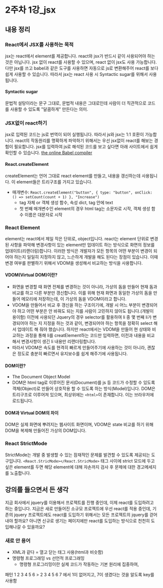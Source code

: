 # 2주차 1강_jsx

## 내용 정리

### React에서 JSX를 사용하는 목적

jsx는 react에서 element를 제공합니다. react와 jsx가 반드시 같이 사용되어야 하는 것은 아닙니다. jsx 없이 react를 사용할 수 있으며, react 없이 jsx도 사용 가능합니다. 다만 jsx를 쓰고 babel과 같은 도구를 사용하면 자동으로 js로 변환해주어 react를 보다 쉽게 사용할 수 있습니다. 따라서 jsx는 react 사용 시 Syntactic sugar를 위해서 사용됩니다.

#### Syntactic sugar

문법적 설탕이라는 문구 그대로, 문법적 내용은 그대로인데 사람이 더 직관적으로 코드를 사용할 수 있도록 "달콤하게" 만든다는 의미.

### JSX없이 react하기

jsx로 입력된 코드는 js로 번역이 되어 실행됩니다. 따라서 js와 jsx는 1:1 호환이 가능합니다. react의 작동원리를 명확하게 파악하기 위해서는 우선 jsx없이 react를 해보는 경험이 필요합니다. jsx를 입력하여 js로 해석된 코드를 보고 싶다면 아래 사이트에서 쉽게 확인할 수 있습니다.
[the online Babel compiler](https://babeljs.io/repl/#?presets=react&code_lz=GYVwdgxgLglg9mABACwKYBt1wBQEpEDeAUIogE6pQhlIA8AJjAG4B8AEhlogO5xnr0AhLQD0jVgG4iAXyJA)

#### React.createElement

createElement는 언어 그대로 react element를 만들고, 내용을 갱신하는데 사용됩니다. 이 element들은 트리구조를 가지고 있습니다.

- 매개변수: `React.createElement("button", { type: "button", onClick: () => setCount(count + 1) }, "Increase")`
  - tag 자체 or 객체 생성 함수, 속성 dict, tag 안에 text
  - 첫 번째 매개변수인 element의 경우 html tag는 소문자로 시작, 객체 생성 함수 이름은 대문자로 시작

### React Element

element는 react에서 제일 작은 단위로, object입니다. react는 element 단위로 변경된 사항을 파악해 변경사항이 있는 element만 업데이트 하는 방식으로 화면의 정보를 업데이트(리랜더링)합니다. 이러한 방식은 개발자가 모든 항목의 어떤 부분이 변경이 되어야 하는지 일일히 지정하지 않고, 느슨하게 개발을 해도 된다는 장점이 있습니다. 이때 변경 여부를 판별하기 위해서 VDOM을 생성해서 비교하는 방식을 사용합니다.

#### VDOM(Virtual DOM)이란?

- 화면을 변경할 때 화면 전체를 변경하는 것이 아니라, 가상의 돔을 만들어 현재 돔과 비교를 하고 다른 부분만 갱신합니다. 이를 위해 현재 화면과 동일한 가상의 돔을 만들어 메모리에 저장하는데, 이 가상의 돔을 VDOM이라고 합니다.
- VDOM을 만들어서 비교 후 갱신을 하는 구조이기에, 개발 시 어느 부분이 변경되어야 하고 어떤 부분은 안 바꿔도 되는 지를 사람이 고민하지 않아도 됩니다.(개발이 용이함) 이전에 사용되던 Jquery의 경우 selector를 활용하여 li 중 몇 번째 li가 변경되어야 하는 지 지정을 하는 것과 같이, 변경되어야 하는 항목을 정확히 select 해서 업데이트 해 줘야 했습니다. 하지만 react에서는 VDOM을 만들어 현 상태와 비교하는 과정을 통해 li를 creatElement하는 코드만 입력하면, 이전과 내용을 비교해서 변경사항이 생긴 li 내용만 리랜더링합니다.
- 따라서 VDOM은 속도를 현격히 빠르게 만들어주기에 사용하는 것이 아니라, 괜찮은 정도로 충분히 빠르면서 유지보수를 쉽게 해주기에 사용됩니다.

#### DOM이란?

- The Document Object Model
- DOM은 html tag로 이루어진 문서(Document)를 js 등 코드가 수정할 수 있도록 객체(Object)로 만들어 상호작용 할 수 있도록 하는 방식(Model)입니다. DOM은 트리구조로 이루어져 있으며, 최상위에는 `<html>`이 존재합니다. 이는 브라우저에 로드됩니다.

#### DOM과 Virtual DOM의 차이

DOM은 실제 화면에 뿌려지는 웹사이트 화면이며, VDOM은 state 비교를 하기 위해 DOM을 복제해 만들어진 가상의 DOM입니다.

### React StrictMode

StrictMode는 개발 중 발생할 수 있는 잠재적인 문제를 발견할 수 있도록 제공되는 도구입니다. `<React.StricMode></React.StricMode>` 태그 사이에 strict 모드에 두고 싶은 element를 두면 해당 element에 대해 자손까지 검사 후 문제에 대한 경고메세지를 노출합니다.

## 강의를 들으면서 든 생각

지금 회사에서 jquery를 이용해서 프로젝트를 진행 중인데, 이제 react를 도입하려고 하는 중입니다. 지금은 새로 만들어진 소규모 프로젝트에 우선 react를 적용 중인데, 기존의 jquery 프로젝트에도 react를 도입하기 위해서는 모든 프로젝트의 jquery를 걷어내야 할까요? 아니면 신규로 생기는 페이지에만 react를 도입하는 방식으로 천천히 도입해나갈 수 있을까요?

### 새로 안 용어

- XML과 같다 = 열고 닫는 태그 사용(html과 비슷함)
- 명령형 프로그래밍 vs 선언적 프로그래밍
  - 명령형 프로그리밍이란 실제 코드가 작동하는 기본 원리에 집중하여, 

패턴
1 2 3 4 5 6 > 2 3 4 5 6 7 에서 1이 없어지고, 7이 생겼다는 것을 알도록 key를 사용함